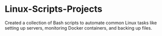 # Linux-Scripts-Projects
Created a collection of Bash scripts to automate common Linux tasks like setting up servers, monitoring Docker containers, and backing up files.
